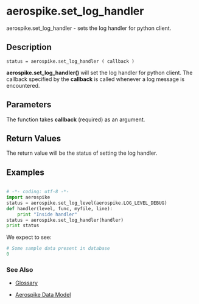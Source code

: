 
# aerospike.set_log_handler

aerospike.set_log_handler - sets the log handler for python client.

## Description

```
status = aerospike.set_log_handler ( callback )

```

**aerospike.set_log_handler()** will set the log handler for python client.
The callback specified by the **callback** is called whenever a log message is
encountered.

## Parameters

The function takes **callback** (required) as an argument.

## Return Values
The return value will be the status of setting the log handler.

## Examples

```python

# -*- coding: utf-8 -*-
import aerospike
status = aerospike.set_log_level(aerospike.LOG_LEVEL_DEBUG)
def handler(level, func, myfile, line):
	print "Inside handler"
status = aerospike.set_log_handler(handler)
print status

```

We expect to see:

```python
# Some sample data present in database
0
```



### See Also



- [Glossary](http://www.aerospike.com/docs/guide/glossary.html)

- [Aerospike Data Model](http://www.aerospike.com/docs/architecture/data-model.html)
